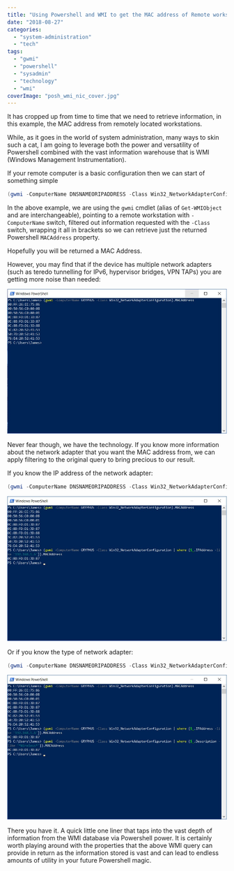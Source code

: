 ```yaml
---
title: "Using Powershell and WMI to get the MAC address of Remote workstation"
date: "2018-08-27"
categories: 
  - "system-administration"
  - "tech"
tags: 
  - "gwmi"
  - "powershell"
  - "sysadmin"
  - "technology"
  - "wmi"
coverImage: "posh_wmi_nic_cover.jpg"
---
```


It has cropped up from time to time that we need to retrieve information, in this example, the MAC address from remotely located workstations.

While, as it goes in the world of system administration, many ways to skin such a cat, I am going to leverage both the power and versatility of Powershell combined with the vast information warehouse that is WMI (Windows Management Instrumentation).

If your remote computer is a basic configuration then we can start of something simple

```powershell
(gwmi -ComputerName DNSNAMEORIPADDRESS -Class Win32_NetworkAdapterConfiguration).MACAddress
```

In the above example, we are using the ```gwmi``` cmdlet (alias of ```Get-WMIObject``` and are interchangeable), pointing to a remote workstation with ```-ComputerName``` switch, filtered out information requested with the ```-Class``` switch, wrapping it all in brackets so we can retrieve just the returned Powershell ```MACAddress``` property.

Hopefully you will be returned a MAC Address.

However, you may find that if the device has multiple network adapters (such as teredo tunnelling for IPv6, hypervisor bridges, VPN TAPs) you are getting more noise than needed:

![](images/gwmi1.jpg)

Never fear though, we have the technology. If you know more information about the network adapter that you want the MAC address from, we can apply filtering to the original query to bring precious to our result.

If you know the IP address of the network adapter:

```powershell
(gwmi -ComputerName DNSNAMEORIPADDRESS -Class Win32_NetworkAdapterConfiguration | where {$_.IPAddress -like '192.168.1.6'}).MACAddress
```

![](images/gwmi2.jpg)

Or if you know the type of network adapter:

```powershell
(gwmi -ComputerName DNSNAMEORIPADDRESS -Class Win32_NetworkAdapterConfiguration | where {$_.Description -like '*Wireless*'}).MACAddress

```

![](images/gwmi3.jpg)

There you have it. A quick little one liner that taps into the vast depth of information from the WMI database via Powershell power. It is certainly worth playing around with the properties that the above WMI query can provide in return as the information stored is vast and can lead to endless amounts of utility in your future Powershell magic.
